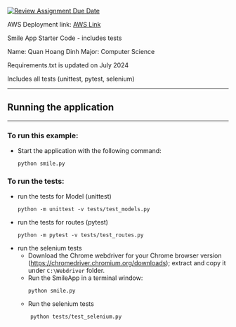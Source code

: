 [![Review Assignment Due Date](https://classroom.github.com/assets/deadline-readme-button-22041afd0340ce965d47ae6ef1cefeee28c7c493a6346c4f15d667ab976d596c.svg)](https://classroom.github.com/a/Fvxb6Q3O)

AWS Deployment link: [AWS Link](http://ec2-3-141-4-236.us-east-2.compute.amazonaws.com/user/login?next=%2Findex)


Smile App Starter Code - includes tests

Name: Quan Hoang Dinh
Major: Computer Science

Requirements.txt is updated on July 2024

Includes all tests (unittest, pytest, selenium)

------------------------
## Running the application
-----------------------

### To run this example:
- Start the application with the following command:
    ```
    python smile.py
    ```

### To run the tests:
- run the tests for Model (unittest)
    ``` 
    python -m unittest -v tests/test_models.py 
    ```
- run the tests for routes (pytest)
    ```
    python -m pytest -v tests/test_routes.py
    ```
- run the selenium tests
    * Download the Chrome webdriver for your Chrome browser version (https://chromedriver.chromium.org/downloads); extract and copy it under `C:\Webdriver` folder.
    * Run the SmileApp in a terminal window: 
        ```
        python smile.py
        ```
    * Run the selenium tests
    ```
        python tests/test_selenium.py
    ```